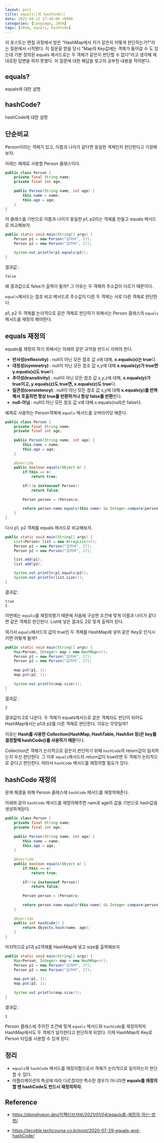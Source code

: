 ```yaml
---
layout: post
title: equals()와 hashCode()
date: 2022-04-21 17:44:00 +0900
categories: [Language, JAVA]
tags: [JAVA, equals, hashCode]
---
```


이 포스트는 면접 과정에서 받은 "HashMap에서 키가 같은지 어떻게 판단하는가?"라는 질문에서 시작됐다. 이 질문을 받을 당시 "Map의 Key값에는 객체가 들어갈 수 도 있는데 기본 정의된 equals 메서드로는 두 객체가 같은지 판단할 수 없다"라고 생각해 제대로된 답변을 하지 못했다. 이 질문에 대한 해답을 찾고자 공부한 내용을 적어본다.

## equals?

equals에 대한 설명

## hashCode?

hashCode에 대한 설명

## 단순비교

Person이라는 객체가 있고, 이름과 나이가 같다면 동일한 객체인지 판단한다고 가정해보자.

아래는 예제로 사용할 Person 클래스이다.

```java
public class Person {
	private final String name;
	private final int age;
	
	public Person(String name, int age) {
		this.name = name;
		this.age = age;
	}
}
```

이 클래스를 기반으로 이름과 나이가 동일한 p1, p2라는 객체를 만들고 equals 메서드로 비교해보자.

```java
public static void main(String[] args) {
    Person p1 = new Person("김자바", 27);
    Person p2 = new Person("김자바", 27);

    System.out.println(p1.equals(p2));
}
```

결과값 : 

```
false
```

왜 결과값으로 false가 출력이 될까? 그 이유는 두 객체의 주소값이 다르기 때문이다.

`equals`메서드는 참조 비교 메서드로 주소값이 다른 두 객체는 서로 다른 객체로 판단한다.

p1, p2 두 객체를 논리적으로 같은 객체로 판단하기 위해서는 Person 클래스의 `equals`메서드를 재정의 해야한다.

## equals 재정의

equals를 재정의 하기 위해서는 아래와 같은 규약을 반드시 지켜야 한다.

- **반사성(reflexivity)** : null이 아닌 모든 참조 값 x에 대해, **x.equals(x)는 true**다.
- **대칭성(symmetry)** : null이 아닌 모든 참조 값 x,y에 대해 **x.equals(y)가 true면 y.equals(x)도 true**다.
- **추이성(transitivity)** : null이 아닌 모든 참조 값 x,y,z에 대해, **x.equals(y)가 true이고, y.equals(z)도 true면, x.equals(z)도 true**다.
- **일관성(consistency)** : null이 아닌 모든 참조 값 x,y에 대해 **x.equals(y)를 반복해서 호출하면 항상 true를 반환하거나 항상 false를 반환**한다.
- **null-아님** : null이 아닌 모든 참조 값 x에 대해 x.equals(null)은 false다.

예제로 사용하는 Person객체에 `equals` 메서드를 오버라이딩 해준다. 

```java
public class Person {
	private final String name;
	private final int age;
	
	public Person(String name, int age) {
		this.name = name;
		this.age = age;
	}
	
	@Override
	public boolean equals(Object o) {
		if(this == o)
			return true;
		
		if(!(o instanceof Person))
			return false;
		
		Person person = (Person)o;
		
		return person.name.equals(this.name) && Integer.compare(person.age, age) == 0;
	}
}
```

다시 p1, p2 객체를  equals 메서드로 비교해보자.

```java
public static void main(String[] args) {
    List<Person> list = new ArrayList<>();
    Person p1 = new Person("김자바", 27);
    Person p2 = new Person("김자바", 27);

    list.add(p1);
    list.add(p2);

    System.out.println(p1.equals(p2));
    System.out.println(list.size());
}
```

결과값 : 

```
true
2
```

이번에는 `equals`를 재정의했기 때문에 처음에 구상한 조건에 맞게 이름과 나이가 같다면 같은 객체로 판단한다. List에 넣은 결과도 2로 맞게 출력이 된다.

여기서 `equals`메서드의 값이 true인 두 객체를 HashMap에 넣어 같은 Key로 인식시키면 어떻게 될까?

```java
public static void main(String[] args) {
	Map<Person, Integer> map = new HashMap<>();
	Person p1 = new Person("김자바", 27);
	Person p2 = new Person("김자바", 27);
		
	map.put(p1, 1);
	map.put(p2, 1);
		
	System.out.println(map.size());
}
```

결과값 : 

```
2
```

결과값이 2로 나온다. 두 객체가 equals메서드로 같은 객체라도 판단이 되어도 HashMap에서는 p1과 p2를 다른 객체로 판단한다. 이유는 무엇일까?

이유는 **Hash를 사용한** **Collection(HashMap, HashTable, HashSet 등)은 key를 결정할때 hashCode()를 사용하기 때문**이다.

Collection은 객체가 논리적으로 같은지 판단하기 위해 `hashCode`의 return값이 일치하는지 우선 판단한다. 그 이후 `equals`메서드의 return값이 true라면 두 객체가 논리적으로 같다고 판단한다. 따라서 `hashCode` 메서드를 재정의할 필요가 있다.

## hashCode 재정의

문제 해결을 위해 Person 클래스에 `hashCode` 메서드를 재정의해준다.

아래와 같이 `hashCode` 메서드를 재정의해주면 nam과 age의 값을 기반으로 hash값을 생성하게된다.

```java
public class Person {
	private final String name;
	private final int age;
	
	public Person(String name, int age) {
		this.name = name;
		this.age = age;
	}
	
	@Override
	public boolean equals(Object o) {
		if(this == o)
			return true;
		
		if(!(o instanceof Person))
			return false;
		
		Person person = (Person)o;
		
		return person.name.equals(this.name) && Integer.compare(person.age, age) == 0;
	}
	
	@Override
	public int hashCode() {
		return Objects.hash(name, age);
	}
}
```

마지막으로 p1과 p2객체를 HashMap에 넣고 size를 출력해보자

```java
public static void main(String[] args) {
	Map<Person, Integer> map = new HashMap<>();
	Person p1 = new Person("김자바", 27);
	Person p2 = new Person("김자바", 27);
		
	map.put(p1, 1);
	map.put(p2, 1);
		
	System.out.println(map.size());
}
```

결과값 : 

```
1
```

Person 클래스에 주어진 조건에 맞게 `equals` 메서드와 `hashCode`를 재정의하자 HashMap에서도 두 객체가 일치한다고 판단하게 되었다. 이제 HashMap의 Key로 Person 타입을 사용할 수 있게 된다.

## 정리

- `equals`와 `hashCode` 메서드를 재정의함으로서 객체가 논리적으로 일치하는지 판단할 수 있다.
- 어플리케이션의 특성에 따라 다르겠지만 특수한 경우가 아니라면 **equals를 재정의할 땐 hashCode도 반드시 재정의하자.**

## Reference

- https://donghyeon.dev/이펙티브자바/2021/01/04/eqauls를-재정의-하는-방법/

- https://tecoble.techcourse.co.kr/post/2020-07-29-equals-and-hashCode/
